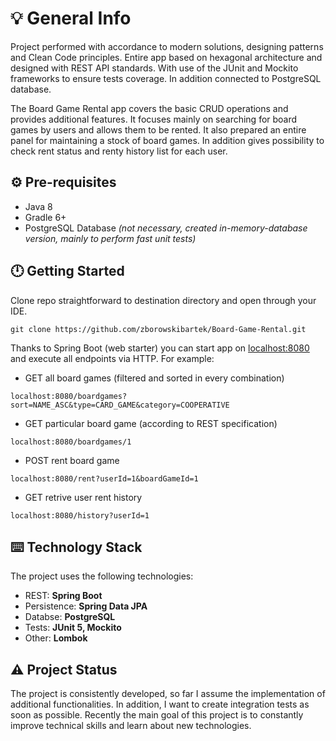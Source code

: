 # 💡 General Info

 Project performed with accordance to modern solutions, designing patterns and Clean Code principles. Entire app based on hexagonal architecture and designed with REST API standards. With use of the JUnit and Mockito frameworks to ensure tests coverage. In addition connected to PostgreSQL database.

The Board Game Rental app covers the basic CRUD operations and provides additional features. It focuses mainly on searching for board games by users and allows them to be rented. It also prepared an entire panel for maintaining a stock of board games. In addition gives possibility to check rent status and renty history list for each user. 

## ⚙️ Pre-requisites

- Java 8
- Gradle 6+
- PostgreSQL Database *(not necessary, created in-memory-database version, mainly to perform fast unit tests)*

## 🕛 Getting Started

Clone repo straightforward to destination directory and open through your IDE.

`git clone https://github.com/zborowskibartek/Board-Game-Rental.git`

Thanks to Spring Boot (web starter) you can start app on [localhost:8080](http://localhost:8080) and execute all endpoints via HTTP. For example: 

- GET all board games (filtered and sorted in every combination)

`localhost:8080/boardgames?sort=NAME_ASC&type=CARD_GAME&category=COOPERATIVE`

- GET particular board game (according to REST specification)

`localhost:8080/boardgames/1`

- POST rent board game

`localhost:8080/rent?userId=1&boardGameId=1`

- GET retrive user rent history

`localhost:8080/history?userId=1`

## ⌨️ Technology Stack

The project uses the following technologies:

- REST: **Spring Boot**
- Persistence: **Spring Data JPA**
- Databse: **PostgreSQL**
- Tests: **JUnit 5, Mockito**
- Other: **Lombok**

## ⚠️ Project Status

The project is consistently developed, so far I assume the implementation of additional functionalities. In addition, I want to create integration tests as soon as possible. Recently the main goal of this project is to constantly improve technical skills and learn about new technologies.
